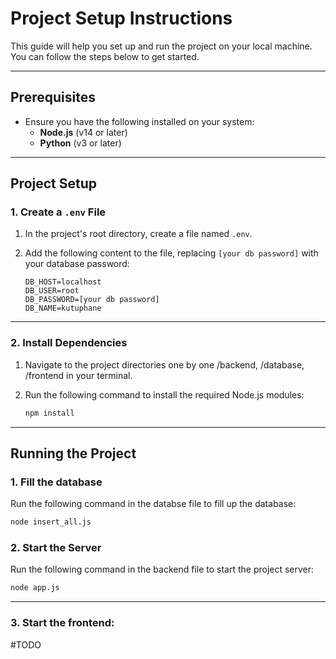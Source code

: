 # Project Setup Instructions

This guide will help you set up and run the project on your local machine. You can follow the steps below to get started.

---

## Prerequisites

- Ensure you have the following installed on your system:
  - **Node.js** (v14 or later)
  - **Python** (v3 or later)

---

## Project Setup

### 1. Create a `.env` File
1. In the project's root directory, create a file named `.env`.
2. Add the following content to the file, replacing `[your db password]` with your database password:

    ```plaintext
    DB_HOST=localhost
    DB_USER=root
    DB_PASSWORD=[your db password]
    DB_NAME=kutuphane
    ```

---

### 2. Install Dependencies
1. Navigate to the project directories one by one /backend, /database, /frontend in your terminal.
2. Run the following command to install the required Node.js modules:

    ```bash
    npm install
    ```
---

## Running the Project

### 1. Fill the database
Run the following command in the databse file to fill up the database:
  ```bash
  node insert_all.js  
  ```

### 2. Start the Server
Run the following command in the backend file to start the project server:

  ```bash
  node app.js  
  ```
---

### 3. Start the frontend: 
#TODO

